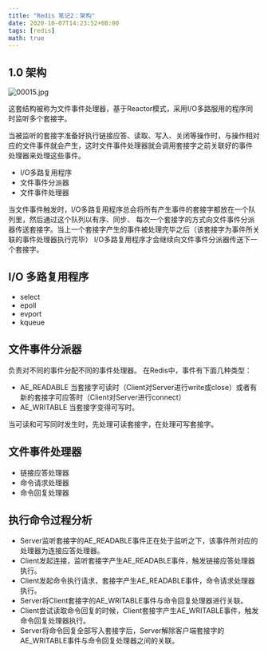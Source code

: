 ```yaml
---
title: "Redis 笔记2：架构"
date: 2020-10-07T14:23:52+08:00
tags: [redis]
math: true
---
```

<!--more-->

## 1.0 架构

![00015.jpg](https://i.loli.net/2021/05/26/8h1KHfMXNaAbsL9.jpg)

这套结构被称为文件事件处理器，基于Reactor模式，采用I/O多路服用的程序同时监听多个套接字。

当被监听的套接字准备好执行链接应答、读取、写入、关闭等操作时，与操作相对应的文件事件就会产生，这时文件事件处理器就会调用套接字之前关联好的事件
处理器来处理这些事件。

- I/O多路复用程序
- 文件事件分派器
- 文件事件处理器

当文件事件触发时，I/O多路复用程序总会将所有产生事件的套接字都放在一个队列里，然后通过这个队列以有序、同步、
每次一个套接字的方式向文件事件分派器传送套接字。当上一个套接字产生的事件被处理完毕之后（该套接字为事件所关联的事件处理器执行完毕）
I/O多路复用程序才会继续向文件事件分派器传送下一个套接字。


## I/O 多路复用程序

- select
- epoll
- evport
- kqueue

## 文件事件分派器

负责对不同的事件分配不同的事件处理器。
在Redis中，事件有下面几种类型：
- AE_READABLE 当套接字可读时（Client对Server进行write或close）或者有新的套接字可应答时（Client对Server进行connect）
- AE_WRITABLE 当套接字变得可写时。

当可读和可写同时发生时，先处理可读套接字，在处理可写套接字。

## 文件事件处理器
- 链接应答处理器
- 命令请求处理器
- 命令回复处理器

## 执行命令过程分析
- Server监听套接字的AE_READABLE事件正在处于监听之下，该事件所对应的处理器为连接应答处理器。
- Client发起连接，监听套接字产生AE_READABLE事件，触发链接应答处理器执行。
- Client发起命令执行请求，套接字产生AE_READABLE事件，命令请求处理器执行。
- Server将Client套接字的AE_WRITABLE事件与命令回复处理器进行关联。
- Client尝试读取命令回复的时候，Client套接字产生AE_WRITABLE事件，触发命令回复处理器执行。
- Server将命令回复全部写入套接字后，Server解除客户端套接字的AE_WRITABLE事件与命令回复处理器之间的关联。
